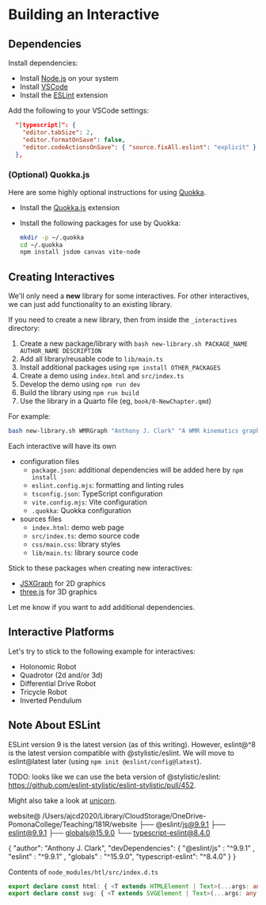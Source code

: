 # Building an Interactive

## Dependencies

Install dependencies:

- Install [Node.js](https://nodejs.org/) on your system
- Install [VSCode](https://code.visualstudio.com/)
- Install the [ESLint](https://marketplace.visualstudio.com/items?itemName=dbaeumer.vscode-eslint) extension

Add the following to your VSCode settings:

~~~json
  "[typescript]": {
    "editor.tabSize": 2,
    "editor.formatOnSave": false,
    "editor.codeActionsOnSave": { "source.fixAll.eslint": "explicit" }
  },
~~~

### (Optional) Quokka.js

Here are some highly optional instructions for using [Quokka](https://quokkajs.com/).

- Install the [Quokka.js](https://marketplace.visualstudio.com/items?itemName=WallabyJs.quokka-vscode) extension
- Install the following packages for use by Quokka:

  ~~~bash
  mkdir -p ~/.quokka
  cd ~/.quokka
  npm install jsdom canvas vite-node
  ~~~

## Creating Interactives

We'll only need a **new** library for some interactives. For other interactives, we can just add functionality to an existing library.

If you need to create a new library, then from inside the `_interactives` directory:

1. Create a new package/library with `bash new-library.sh PACKAGE_NAME AUTHOR_NAME DESCRIPTION`
2. Add all library/reusable code to `lib/main.ts`
3. Install additional packages using `npm install OTHER_PACKAGES`
4. Create a demo using `index.html` and `src/index.ts`
5. Develop the demo using `npm run dev`
6. Build the library using `npm run build`
7. Use the library in a Quarto file (eg, `book/0-NewChapter.qmd`)

For example:

~~~bash
bash new-library.sh WMRGraph "Anthony J. Clark" "A WMR kinematics graph library using JSXGraph."
~~~

Each interactive will have its own

- configuration files
  - `package.json`: additional dependencies will be added here by `npm install`
  - `eslint.config.mjs`: formatting and linting rules
  - `tsconfig.json`: TypeScript configuration
  - `vite.config.mjs`: Vite configuration
  - `.quokka`: Quokka configuration
- sources files
  - `index.html`: demo web page
  - `src/index.ts`: demo source code
  - `css/main.css`: library styles
  - `lib/main.ts`: library source code

Stick to these packages when creating new interactives:

- [JSXGraph](https://jsxgraph.org/) for 2D graphics
- [three.js](https://threejs.org/) for 3D graphics

Let me know if you want to add additional dependencies.

## Interactive Platforms

Let's try to stick to the following example for interactives:

- Holonomic Robot
- Quadrotor (2d and/or 3d)
- Differential Drive Robot
- Tricycle Robot
- Inverted Pendulum

## Note About ESLint

ESLint version 9 is the latest version (as of this writing). However, eslint@^8 is the latest version compatible with @stylistic/eslint. We will move to eslint@latest later (using `npm init @eslint/config@latest`).

TODO: looks like we can use the beta version of @stylistic/eslint: https://github.com/eslint-stylistic/eslint-stylistic/pull/452.

Might also take a look at [unicorn](https://github.com/sindresorhus/eslint-plugin-unicorn).

website@ /Users/ajcd2020/Library/CloudStorage/OneDrive-PomonaCollege/Teaching/181R/website
├── @eslint/js@9.9.1
├── eslint@9.9.1
├── globals@15.9.0
└── typescript-eslint@8.4.0

{
    "author": "Anthony J. Clark",
    "devDependencies": {
        "@eslint/js"       : "^9.9.1" ,
        "eslint"           : "^9.9.1" ,
        "globals"          : "^15.9.0",
        "typescript-eslint": "^8.4.0"
    }
}

Contents of `node_modules/htl/src/index.d.ts`

```typescript
export declare const html: { <T extends HTMLElement | Text>(...args: any[]): T, fragment(...args: any[]): DocumentFragment };
export declare const svg: { <T extends SVGElement | Text>(...args: any[]): T, fragment(...args: any[]): DocumentFragment };
```
